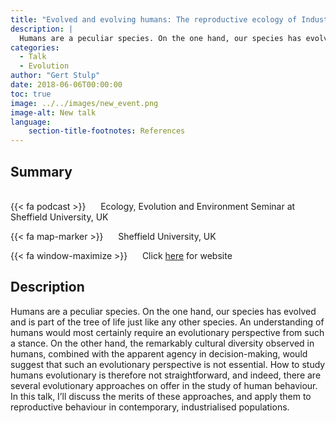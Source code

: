 ```yaml
---
title: "Evolved and evolving humans: The reproductive ecology of Industrial Societies"
description: |
  Humans are a peculiar species. On the one hand, our species has evolved and is part of the tree of life just like any other species. An understanding of humans would most certainly require an evolutionary perspective from such a stance. On the other hand, the remarkably cultural diversity observed in humans, combined with the apparent agency in decision-making, would suggest that such an evolutionary perspective is not essential. How to study humans evolutionary is therefore not straightforward, and indeed, there are several evolutionary approaches on offer in the study of human behaviour. In this talk, I’ll discuss the merits of these approaches, and apply them to reproductive behaviour in contemporary, industrialised populations. 
categories:
  - Talk
  - Evolution
author: "Gert Stulp"
date: 2018-06-06T00:00:00
toc: true
image: ../../images/new_event.png
image-alt: New talk
language: 
    section-title-footnotes: References
---
```



## Summary 
<br>
{{< fa podcast >}} &nbsp;&nbsp;&nbsp;&nbsp; Ecology, Evolution and Environment Seminar at Sheffield University, UK

{{< fa map-marker >}} &nbsp;&nbsp;&nbsp;&nbsp; Sheffield University, UK

{{< fa window-maximize >}} &nbsp;&nbsp;&nbsp;&nbsp; Click [here](https://www.sheffield.ac.uk/aps/research/seminar-programme) for website



## Description

Humans are a peculiar species. On the one hand, our species has evolved and is part of the tree of life just like any other species. An understanding of humans would most certainly require an evolutionary perspective from such a stance. On the other hand, the remarkably cultural diversity observed in humans, combined with the apparent agency in decision-making, would suggest that such an evolutionary perspective is not essential. How to study humans evolutionary is therefore not straightforward, and indeed, there are several evolutionary approaches on offer in the study of human behaviour. In this talk, I’ll discuss the merits of these approaches, and apply them to reproductive behaviour in contemporary, industrialised populations.
